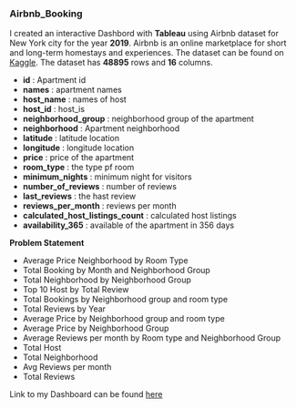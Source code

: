 ### Airbnb_Booking

I created an interactive Dashbord with **Tableau** using Airbnb dataset for New York city for the year **2019**. Airbnb is an online marketplace for short and long-term homestays and experiences. The dataset can be found on [Kaggle](https://www.kaggle.com/datasets/venkatreddykonasani/ab-nyc-2019csv). The dataset has **48895** rows and **16** columns.

* **id** : Apartment id
* **names** : apartment names
* **host_name** : names of host
* **host_id** : host_is
* **neighborhood_group** : neighborhood group of the apartment
* **neighborhood** : Apartment neighborhood
* **latitude** : latitude location
* **longitude** : longitude location
* **price** : price of the apartment
* **room_type** : the type pf room
* **minimum_nights** : minimum night for visitors
* **number_of_reviews** : number of reviews
* **last_reviews** : the hast review
* **reviews_per_month** : reviews per month
* **calculated_host_listings_count** : calculated host listings
* **availability_365** : available of the apartment in 356 days

**Problem Statement**
* Average Price Neighborhood by Room Type
* Total Booking by Month and Neighborhood Group
* Total Neighborhood by Neighborhood Group
* Top 10 Host by Total Review
* Total Bookings by Neighborhood group and room type
* Total Reviews by Year
* Average Price by Neighborhood group and room type
* Average Price by Neighborhood Group
* Average Reviews per month by Room type and Neighborhood Group
* Total Host
* Total Neighborhood
* Avg Reviews per month
* Total Reviews

Link to my Dashboard can be found [here](https://public.tableau.com/views/Airbnb_16942990149360/Dashboard1?:language=en-US&:display_count=n&:origin=viz_share_link)
